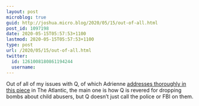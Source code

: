 ```yaml
---
layout: post
microblog: true
guid: http://joshua.micro.blog/2020/05/15/out-of-all.html
post_id: 1097198
date: 2020-05-15T05:57:53+1100
lastmod: 2020-05-15T05:57:53+1100
type: post
url: /2020/05/15/out-of-all.html
twitter:
  id: 1261008180861194244
  username: 
---
```

Out of all of my issues with Q, of which Adrienne [addresses thoroughly in this piece](https://www.theatlantic.com/magazine/archive/2020/06/nothing-can-stop-what-is-coming/610567/) in The Atlantic, the main one is how Q is revered for dropping bombs about child abusers, but Q doesn’t just call the police or FBI on them.
